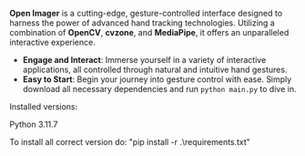**Open Imager** is a cutting-edge, gesture-controlled interface designed to harness the power of advanced hand tracking technologies. Utilizing a combination of **OpenCV**, **cvzone**, and **MediaPipe**, it offers an unparalleled interactive experience.

- **Engage and Interact**: Immerse yourself in a variety of interactive applications, all controlled through natural and intuitive hand gestures.
- **Easy to Start**: Begin your journey into gesture control with ease. Simply download all necessary dependencies and run `python main.py` to dive in.

Installed versions:

Python 3.11.7

To install all correct version do:  "pip install -r .\requirements.txt"
